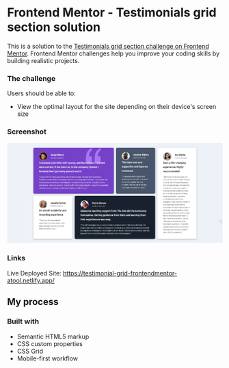 # Frontend Mentor - Testimonials grid section solution

This is a solution to the [Testimonials grid section challenge on Frontend Mentor](https://www.frontendmentor.io/challenges/testimonials-grid-section-Nnw6J7Un7). Frontend Mentor challenges help you improve your coding skills by building realistic projects.

### The challenge

Users should be able to:

- View the optimal layout for the site depending on their device's screen size

### Screenshot

![Testimonials Grid Section](./images/ss-Grid-template.png)

### Links
Live Deployed Site: https://testimonial-grid-frontendmentor-atool.netlify.app/

## My process

### Built with

- Semantic HTML5 markup
- CSS custom properties
- CSS Grid
- Mobile-first workflow

